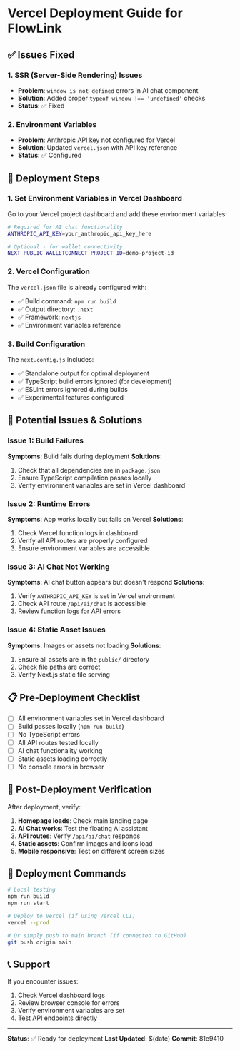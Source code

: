 # Vercel Deployment Guide for FlowLink

## ✅ Issues Fixed

### 1. SSR (Server-Side Rendering) Issues
- **Problem**: `window is not defined` errors in AI chat component
- **Solution**: Added proper `typeof window !== 'undefined'` checks
- **Status**: ✅ Fixed

### 2. Environment Variables
- **Problem**: Anthropic API key not configured for Vercel
- **Solution**: Updated `vercel.json` with API key reference
- **Status**: ✅ Configured

## 🚀 Deployment Steps

### 1. Set Environment Variables in Vercel Dashboard

Go to your Vercel project dashboard and add these environment variables:

```bash
# Required for AI chat functionality
ANTHROPIC_API_KEY=your_anthropic_api_key_here

# Optional - for wallet connectivity
NEXT_PUBLIC_WALLETCONNECT_PROJECT_ID=demo-project-id
```

### 2. Vercel Configuration

The `vercel.json` file is already configured with:
- ✅ Build command: `npm run build`
- ✅ Output directory: `.next`
- ✅ Framework: `nextjs`
- ✅ Environment variables reference

### 3. Build Configuration

The `next.config.js` includes:
- ✅ Standalone output for optimal deployment
- ✅ TypeScript build errors ignored (for development)
- ✅ ESLint errors ignored during builds
- ✅ Experimental features configured

## 🔧 Potential Issues & Solutions

### Issue 1: Build Failures
**Symptoms**: Build fails during deployment
**Solutions**:
1. Check that all dependencies are in `package.json`
2. Ensure TypeScript compilation passes locally
3. Verify environment variables are set in Vercel dashboard

### Issue 2: Runtime Errors
**Symptoms**: App works locally but fails on Vercel
**Solutions**:
1. Check Vercel function logs in dashboard
2. Verify all API routes are properly configured
3. Ensure environment variables are accessible

### Issue 3: AI Chat Not Working
**Symptoms**: AI chat button appears but doesn't respond
**Solutions**:
1. Verify `ANTHROPIC_API_KEY` is set in Vercel environment
2. Check API route `/api/ai/chat` is accessible
3. Review function logs for API errors

### Issue 4: Static Asset Issues
**Symptoms**: Images or assets not loading
**Solutions**:
1. Ensure all assets are in the `public/` directory
2. Check file paths are correct
3. Verify Next.js static file serving

## 📋 Pre-Deployment Checklist

- [ ] All environment variables set in Vercel dashboard
- [ ] Build passes locally (`npm run build`)
- [ ] No TypeScript errors
- [ ] All API routes tested locally
- [ ] AI chat functionality working
- [ ] Static assets loading correctly
- [ ] No console errors in browser

## 🎯 Post-Deployment Verification

After deployment, verify:
1. **Homepage loads**: Check main landing page
2. **AI Chat works**: Test the floating AI assistant
3. **API routes**: Verify `/api/ai/chat` responds
4. **Static assets**: Confirm images and icons load
5. **Mobile responsive**: Test on different screen sizes

## 🔄 Deployment Commands

```bash
# Local testing
npm run build
npm run start

# Deploy to Vercel (if using Vercel CLI)
vercel --prod

# Or simply push to main branch (if connected to GitHub)
git push origin main
```

## 📞 Support

If you encounter issues:
1. Check Vercel dashboard logs
2. Review browser console for errors
3. Verify environment variables are set
4. Test API endpoints directly

---

**Status**: ✅ Ready for deployment
**Last Updated**: $(date)
**Commit**: 81e9410
